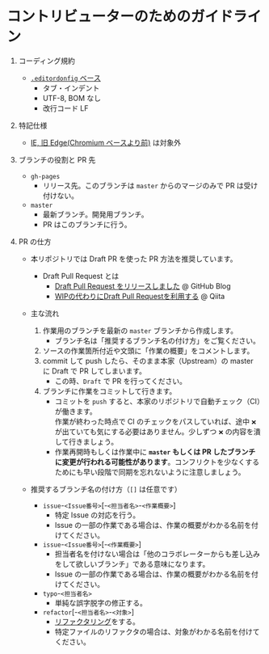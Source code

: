 # コントリビューターのためのガイドライン

1. コーディング規約
    - [`.editordonfig` ベース](https://github.com/hidao80/mastogetter/blob/master/.editorconfig)
        - タブ・インデント
        - UTF-8, BOM なし
        - 改行コード LF
2. 特記仕様
    - [IE, 旧 Edge(Chromium ベースより前)](https://github.com/hidao80/mastogetter/issues/52#issuecomment-572322561) は対象外

3. ブランチの役割と PR 先
    - `gh-pages`
        - リリース先。このブランチは `master` からのマージのみで PR は受け付けない。
    - `master`
        - 最新ブランチ。開発用ブランチ。
        - PR はこのブランチに行う。

4. PR の仕方
    - 本リポジトリでは Draft PR を使った PR 方法を推奨しています。
        - Draft Pull Request とは
            - [Draft Pull Request をリリースしました](https://github.blog/jp/2019-02-19-introducing-draft-pull-requests/) @ GitHub Blog
            - [WIPの代わりにDraft Pull Requestを利用する](https://qiita.com/tatane616/items/13da1b6797a7b871ad58) @ Qiita
    - 主な流れ
        1. 作業用のブランチを最新の `master` ブランチから作成します。
            - ブランチ名は「推奨するブランチ名の付け方」をご覧ください。
        2. ソースの作業箇所付近や文頭に「作業の概要」をコメントします。
        3. commit して push したら、そのまま本家（Upstream）の master に Draft で PR してしまいます。
            - この時、`Draft` で PR を行ってください。
        4. ブランチに作業をコミットして行きます。
            - コミットを `push` すると、本家のリポジトリで自動チェック（CI）が働きます。<br>作業が終わった時点で CI のチェックをパスしていれば、途中 `❌` が出ていても気にする必要はありません。少しずつ `❌` の内容を潰して行きましょう。
            - 作業再開時もしくは作業中に **`master` もしくは PR したブランチに変更が行われる可能性があります**。コンフリクトを少なくするためにも早い段階で同期を忘れないように注意しましょう。

    - 推奨するブランチ名の付け方（`[]` は任意です）
        - `issue`-`<Issue番号>`[-`<担当者名>`-`<作業概要>`]
            -  特定 Issue の対応を行う。
            - Issue の一部の作業である場合は、作業の概要がわかる名前を付けてください。
        - `issue`-`<Issue番号>`[-`<作業概要>`]
            -  担当者名を付けない場合は「他のコラボレーターからも差し込みをして欲しいブランチ」である意味になります。
            - Issue の一部の作業である場合は、作業の概要がわかる名前を付けてください。
        - `typo`-`<担当者名>`
            - 単純な誤字脱字の修正する。
        - `refactor`[-`<担当者名>`-`<対象>`]
            - [リファクタリング](https://ja.wikipedia.org/wiki/%E3%83%AA%E3%83%95%E3%82%A1%E3%82%AF%E3%82%BF%E3%83%AA%E3%83%B3%E3%82%B0_(%E3%83%97%E3%83%AD%E3%82%B0%E3%83%A9%E3%83%9F%E3%83%B3%E3%82%B0))をする。
            - 特定ファイルのリファクタの場合は、対象がわかる名前を付けてください。

